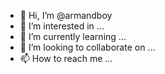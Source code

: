 - 👋 Hi, I’m @armandboy
- 👀 I’m interested in ...
- 🌱 I’m currently learning ...
- 💞️ I’m looking to collaborate on ...
- 📫 How to reach me ...

<!---
armandboy/armandboy is a ✨ special ✨ repository because its `README.md` (this file) appears on your GitHub profile.
You can click the Preview link to take a look at your changes.
--->
